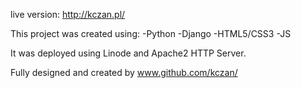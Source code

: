 live version: http://kczan.pl/

This project was created using:
-Python
-Django
-HTML5/CSS3
-JS

It was deployed using Linode and Apache2 HTTP Server.

Fully designed and created by www.github.com/kczan/
